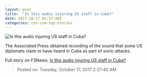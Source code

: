 ```yaml
---
layout: post
title:  "Is this audio injuring US staff in Cuba?"
date: 2017-10-17 02:37:40Z
categories: cnn-com-top-stories
---
```


![Is this audio injuring US staff in Cuba?](http://cdn.cnn.com/cnnnext/dam/assets/170929183021-cuba-us-diplomats-recalled-pkg-oppmann-00023322-super-tease.jpg)

The Associated Press obtained recording of the sound that some US diplomats claim to have heard in Cuba as part of sonic attacks.


Full story on F3News: [Is this audio injuring US staff in Cuba?](http://www.f3nws.com/n/mqbHpG)

> Posted on: Tuesday, October 17, 2017 2:37:40 AM
